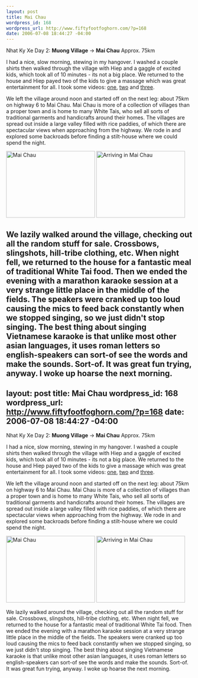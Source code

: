 ```yaml
--- 
layout: post
title: Mai Chau
wordpress_id: 168
wordpress_url: http://www.fiftyfootfoghorn.com/?p=168
date: 2006-07-08 18:44:27 -04:00
---
```

Nhat Ky Xe Day 2: <strong>Muong Village</strong> -> <strong>Mai Chau</strong>
Approx. 75km

I had a nice, slow morning, stewing in my hangover. I washed a couple shirts then walked through the village with Hiep and a gaggle of excited kids, which took all of 10 minutes - its not a big place. We returned to the house and Hiep payed two of the kids to give a massage which was great entertainment for all. I took some videos: <a href="http://www.youtube.com/watch?v=vxt1Int53nc">one</a>, <a href="http://www.youtube.com/watch?v=sWmF6rc9VwA">two</a> and <a href="http://www.youtube.com/watch?v=wwpviY7zNwo">three</a>.

We left the village around noon and started off on the next leg: about 75km on highway 6 to Mai Chau. Mai Chau is more of a collection of villages than a proper town and is home to many White Tais, who sell all sorts of traditional garments and handicrafts around their homes. The villages are spread out inside a large valley filled with rice paddies, of which there are spectacular views when approaching from the highway. We rode in and explored some backroads before finding a stilt-house where we could spend the night.

<a href="http://flickr.com/photos/fiftyfeet/193278086"><img src="http://static.flickr.com/64/193278086_abd6889be8_m.jpg" width="240" height="180" alt="Mai Chau" border="0" /></a> <a href="http://flickr.com/photos/fiftyfeet/193279259"><img src="http://static.flickr.com/64/193279259_aadbf28624_m.jpg" width="240" height="180" alt="Arriving in Mai Chau" border="0" /></a> 

We lazily walked around the village, checking out all the random stuff for sale. Crossbows, slingshots, hill-tribe clothing, etc. When night fell, we returned to the house for a fantastic meal of traditional White Tai food. Then we ended the evening with a marathon karaoke session at a very strange little place in the middle of the fields. The speakers were cranked up too loud causing the mics to feed back constantly when we stopped singing, so we just didn't stop singing. The best thing about singing Vietnamese karaoke is that unlike most other asian languages, it uses roman letters so english-speakers can sort-of see the words and make the sounds. Sort-of. It was great fun trying, anyway. I woke up hoarse the next morning.
--- 
layout: post
title: Mai Chau
wordpress_id: 168
wordpress_url: http://www.fiftyfootfoghorn.com/?p=168
date: 2006-07-08 18:44:27 -04:00
---
Nhat Ky Xe Day 2: <strong>Muong Village</strong> -> <strong>Mai Chau</strong>
Approx. 75km

I had a nice, slow morning, stewing in my hangover. I washed a couple shirts then walked through the village with Hiep and a gaggle of excited kids, which took all of 10 minutes - its not a big place. We returned to the house and Hiep payed two of the kids to give a massage which was great entertainment for all. I took some videos: <a href="http://www.youtube.com/watch?v=vxt1Int53nc">one</a>, <a href="http://www.youtube.com/watch?v=sWmF6rc9VwA">two</a> and <a href="http://www.youtube.com/watch?v=wwpviY7zNwo">three</a>.

We left the village around noon and started off on the next leg: about 75km on highway 6 to Mai Chau. Mai Chau is more of a collection of villages than a proper town and is home to many White Tais, who sell all sorts of traditional garments and handicrafts around their homes. The villages are spread out inside a large valley filled with rice paddies, of which there are spectacular views when approaching from the highway. We rode in and explored some backroads before finding a stilt-house where we could spend the night.

<a href="http://flickr.com/photos/fiftyfeet/193278086"><img src="http://static.flickr.com/64/193278086_abd6889be8_m.jpg" width="240" height="180" alt="Mai Chau" border="0" /></a> <a href="http://flickr.com/photos/fiftyfeet/193279259"><img src="http://static.flickr.com/64/193279259_aadbf28624_m.jpg" width="240" height="180" alt="Arriving in Mai Chau" border="0" /></a> 

We lazily walked around the village, checking out all the random stuff for sale. Crossbows, slingshots, hill-tribe clothing, etc. When night fell, we returned to the house for a fantastic meal of traditional White Tai food. Then we ended the evening with a marathon karaoke session at a very strange little place in the middle of the fields. The speakers were cranked up too loud causing the mics to feed back constantly when we stopped singing, so we just didn't stop singing. The best thing about singing Vietnamese karaoke is that unlike most other asian languages, it uses roman letters so english-speakers can sort-of see the words and make the sounds. Sort-of. It was great fun trying, anyway. I woke up hoarse the next morning.
